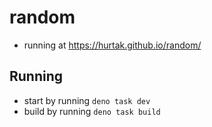 # random

- running at https://hurtak.github.io/random/

## Running

- start by running `deno task dev`
- build by running `deno task build`
